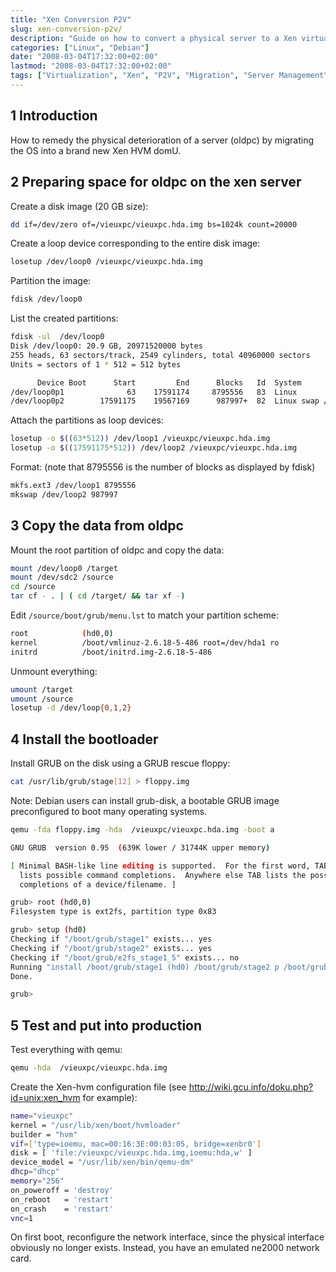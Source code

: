 ```yaml
---
title: "Xen Conversion P2V"
slug: xen-conversion-p2v/
description: "Guide on how to convert a physical server to a Xen virtual machine through P2V conversion process."
categories: ["Linux", "Debian"]
date: "2008-03-04T17:32:00+02:00"
lastmod: "2008-03-04T17:32:00+02:00"
tags: ["Virtualization", "Xen", "P2V", "Migration", "Server Management"]
---
```


## 1 Introduction

How to remedy the physical deterioration of a server (oldpc) by migrating the OS into a brand new Xen HVM domU.

## 2 Preparing space for oldpc on the xen server

Create a disk image (20 GB size):

```bash
dd if=/dev/zero of=/vieuxpc/vieuxpc.hda.img bs=1024k count=20000
```

Create a loop device corresponding to the entire disk image:

```bash
losetup /dev/loop0 /vieuxpc/vieuxpc.hda.img
```

Partition the image:

```bash
fdisk /dev/loop0
```

List the created partitions:

```bash
fdisk -ul  /dev/loop0 
Disk /dev/loop0: 20.9 GB, 20971520000 bytes
255 heads, 63 sectors/track, 2549 cylinders, total 40960000 sectors
Units = sectors of 1 * 512 = 512 bytes

      Device Boot      Start         End      Blocks   Id  System
/dev/loop0p1              63    17591174     8795556   83  Linux
/dev/loop0p2        17591175    19567169      987997+  82  Linux swap / Solaris
```

Attach the partitions as loop devices:

```bash
losetup -o $((63*512)) /dev/loop1 /vieuxpc/vieuxpc.hda.img
losetup -o $((17591175*512)) /dev/loop2 /vieuxpc/vieuxpc.hda.img
```

Format: (note that 8795556 is the number of blocks as displayed by fdisk)

```bash
mkfs.ext3 /dev/loop1 8795556
mkswap /dev/loop2 987997
```

## 3 Copy the data from oldpc

Mount the root partition of oldpc and copy the data:

```bash
mount /dev/loop0 /target
mount /dev/sdc2 /source
cd /source
tar cf - . | ( cd /target/ && tar xf -)
```

Edit `/source/boot/grub/menu.lst` to match your partition scheme:

```bash
root            (hd0,0)
kernel          /boot/vmlinuz-2.6.18-5-486 root=/dev/hda1 ro
initrd          /boot/initrd.img-2.6.18-5-486
```

Unmount everything:

```bash
umount /target
umount /source
losetup -d /dev/loop{0,1,2}
```

## 4 Install the bootloader

Install GRUB on the disk using a GRUB rescue floppy:

```bash
cat /usr/lib/grub/stage[12] > floppy.img
```

Note: Debian users can install grub-disk, a bootable GRUB image preconfigured to boot many operating systems.

```bash
qemu -fda floppy.img -hda  /vieuxpc/vieuxpc.hda.img -boot a 

GNU GRUB  version 0.95  (639K lower / 31744K upper memory)

[ Minimal BASH-like line editing is supported.  For the first word, TAB
  lists possible command completions.  Anywhere else TAB lists the possible
  completions of a device/filename. ]

grub> root (hd0,0)
Filesystem type is ext2fs, partition type 0x83

grub> setup (hd0)
Checking if "/boot/grub/stage1" exists... yes
Checking if "/boot/grub/stage2" exists... yes
Checking if "/boot/grub/e2fs_stage1_5" exists... no
Running "install /boot/grub/stage1 (hd0) /boot/grub/stage2 p /boot/grub/menu.lst "... succeeded
Done.

grub>
```

## 5 Test and put into production

Test everything with qemu:

```bash
qemu -hda  /vieuxpc/vieuxpc.hda.img
```

Create the Xen-hvm configuration file (see http://wiki.gcu.info/doku.php?id=unix:xen_hvm for example):

```bash
name="vieuxpc"
kernel = "/usr/lib/xen/boot/hvmloader"
builder = "hvm"
vif=['type=ioemu, mac=00:16:3E:00:03:05, bridge=xenbr0']
disk = [ 'file:/vieuxpc/vieuxpc.hda.img,ioemu:hda,w' ]
device_model = "/usr/lib/xen/bin/qemu-dm"
dhcp="dhcp"
memory="256"
on_poweroff = 'destroy'
on_reboot   = 'restart'
on_crash    = 'restart'
vnc=1
```

On first boot, reconfigure the network interface, since the physical interface obviously no longer exists. Instead, you have an emulated ne2000 network card.
